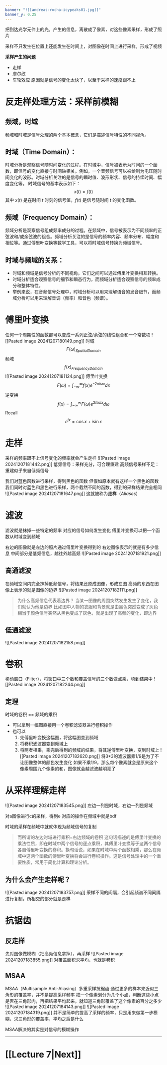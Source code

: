 ```yaml
---
banner: "![[andreas-rocha-icypeaks01.jpg]]"
banner_y: 0.25
---
```

把到达光学元件上的光，产生的信息，离散成了像素，对这些像素采样，形成了照片

采样不只发生在位置上还能发生在时间上，对图像在时间上进行采样，形成了视频

**采样产生的问题**
- 走样
- 摩尔纹
- 车轮效应
原因就是信号的变化太快了，以至于采样的速度跟不上

# 反走样处理方法：采样前模糊
## 频域，时域
频域和时域是信号处理的两个基本概念，它们是描述信号特性的不同视角。

## 时域（Time Domain）：
时域分析是观察信号随时间变化的过程。在时域中，信号被表示为时间的一个函数，即信号的变化直接与时间轴相关。例如，一个音频信号可以被绘制为电压随时间变化的波形。时域分析关注的是信号的瞬时值、波形形状、信号的持续时间、幅度变化等。
时域信号的基本表示如下：
$$x(t) = f(t)$$
其中 $x(t)$ 是在时间 $t$ 时刻的信号值，$f(t)$ 是信号随时间 $t$ 的变化函数。

## 频域（Frequency Domain）：
频域分析是观察信号组成频率成分的过程。在频域中，信号被表示为不同频率的正弦波和/或余弦波的组合。频域分析关注的是信号的频率内容、频率分布、幅度和相位等。通过傅里叶变换等数学工具，可以将时域信号转换为频域信号。

## 时域与频域的关系：
- 时域和频域是信号分析的不同视角，它们之间可以通过傅里叶变换相互转换。
- 时域分析适合观察信号的细节和瞬态行为，而频域分析适合观察信号的频率成分和整体特性。
- 举例来说，在音频信号处理中，时域分析可以用来理解语音的发音细节，而频域分析可以用来理解音调（频率）和音色（频谱）。

# 傅里叶变换
任何一个周期性的函数都可以变成一系列正弦/余弦的线性组合和一个常数项
![[Pasted image 20241207180149.png]]
时域 $$ F(\omega)_{SpatialDomain} $$
频域 $$f(x)_{FrequencyDomain}$$
![[Pasted image 20241207181124.png]]
傅里叶变换 $$F(\omega) = \int_{-\infty}^{\infty} f(x) e^{-2\pi i\omega x} dx$$
逆变换 $$f(x)=\int_{-\infty}^{\infty}F(\omega)e^{2\pi i\omega x}d\omega$$
Recall $$e^{ix}=\cos x+i\sin x$$

# 走样
采样的频率跟不上信号变化的频率就会产生走样
![[Pasted image 20241207181442.png]]
低频信号：采样充分，可合理重建
高频信号采样不足：重建似乎来自低频信号

我们对蓝色函数进行采样，得到黑色的函数
但假如原本就有这样一个黑色的函数
我们同时对蓝色和黑色进行采样，两个截然不同的函数，得到的采样结果完全相同
![[Pasted image 20241207181647.png]]
这就被称为**走样**（*Aliases*）

# 滤波
滤波就是抹掉一些特定的频率
对应的信号如何发生变化
傅里叶变换可以把一个函数从时域变到频域

右边的图像就是左边的照片通过傅里叶变换得到的
右边图像表示的就是有多少信息
中间部分是低频信息，越往外越高频
![[Pasted image 20241207181921.png]]
## 高通滤波
在频域空间内完全抹掉低频信号，将结果还原成图像，形成左图
高频的东西在图像上表示的就是图像的边界
![[Pasted image 20241207182111.png]]
> 为什么高频信息代表着边界？
	当某一图像的周围突然发生发生了变化，我们就认为他是边界
	比如图中人物的衣服和背景就是由黑色突然变成了灰色
	相当于颜色信号突然从黑色变成了灰色，就是出现了高频的变化，即边界

## 低通滤波
![[Pasted image 20241207182158.png]]

# 卷积
移动窗口（Filter），将窗口中三个数和覆盖信号的三个数做点乘，填到结果中
![[Pasted image 20241207182244.png]]
## 定理
时域的卷积 == 频域的乘积

- 可以拿到一幅图直接用一个卷积滤波器进行卷积操作
- 也可以
	1. 先傅里叶变换这幅图，将这幅图变到频域
	2. 将卷积滤波器变到频域上
	3. 将两者相乘，乘完后得到的频域的结果，将其逆傅里叶变换，变到时域上
	   ![[Pasted image 20241207182620.png]]
	   将3\*3的滤波器乘1/9是为了不让图像整体的颜色发生变化
	   如果不乘1/9，那么每个像素就会是原来这个像素周围九个像素的和，图像就会越滤波越明亮了

# 从采样理解走样
![[Pasted image 20241207183545.png]]
左边一列是时域，右边一列是频域

对a图像进行c的采样，得到e
对应的操作在频域中就是bdf

时域的采样在频域中就就体现为频域信号的复制

> 而所谓的左边时域进行乘积=右边频域的卷积
	这句话描述的是傅里叶变换的乘法性质，即在时域中两个信号的逐点乘积，其傅里叶变换等于这两个信号各自傅里叶变换的卷积。换句话说，如果在时域中两个函数相乘，那么在频域中这两个函数的傅里叶变换将会进行卷积操作。这是信号处理中的一个重要性质，常用于简化计算和理论分析。
## 为什么会产生走样呢？
![[Pasted image 20241207183757.png]]
采样不同的间隔，会引起频谱不同间隔进行复制，所相交的部分就是走样

# 抗锯齿
## 反走样
先对图像做模糊（把高频信息拿掉），再采样
![[Pasted image 20241207183855.png]]
对覆盖面积求平均，也就是卷积
## MSAA
MSAA（Multisample Anti-Aliasing）多重采样抗锯齿
通过更多的样本来近似三角形的覆盖率，并不是提高采样频率
把一个像素划分为几个小点，判断这些小点是否在三角形内，再把结果平均起来，就知道三角形覆盖了这个像素的百分之多少
![[Pasted image 20241207184143.png]]
![[Pasted image 20241207184319.png]]
并不是简单的提高了采样的频率，只是用来做第一步模糊，求三角形的覆盖率，平均之后是什么

MSAA解决的其实是对信号的模糊操作
___
# [[Lecture 7|Next]]